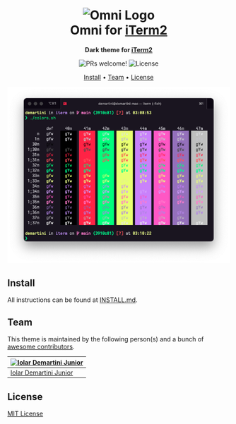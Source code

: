 <h1 align="center">
  <br>
  <img src="https://storage.googleapis.com/golden-wind/github/omni/omni.png" alt="Omni Logo" width="100">
  <br>
  Omni for <a href="https://iterm2.com">iTerm2</a>
  <br>
</h1>

<p align="center">
  <strong>Dark theme for <a href="https://iterm2.com">iTerm2</a></strong>
</p>

<p align="center">
  <img src="https://img.shields.io/badge/PRs-welcome-%235FCC6F.svg" alt="PRs welcome!" />

  <img alt="License" src="https://img.shields.io/badge/license-MIT-%235FCC6F">
</p>

<p align="center">
  <a href="#install">Install</a> •
  <a href="#team">Team</a> •
  <a href="#license">License</a>
</p>

<p align="center">
  <img alt="Omni screnshoot for iTerm2" src="./screenshot.png">
</p>

## Install

All instructions can be found at [INSTALL.md](./INSTALL.md).

## Team

This theme is maintained by the following person(s) and a bunch of [awesome contributors](https://github.com/getomni/iterm/graphs/contributors).

| [![Iolar Demartini Junior](https://github.com/demartini.png?size=100)](https://github.com/demartini) |
| ---------------------------------------------------------------------------------------------------- |
| [Iolar Demartini Junior](https://github.com/demartini)                                               |

## License

[MIT License](./LICENSE.md)
